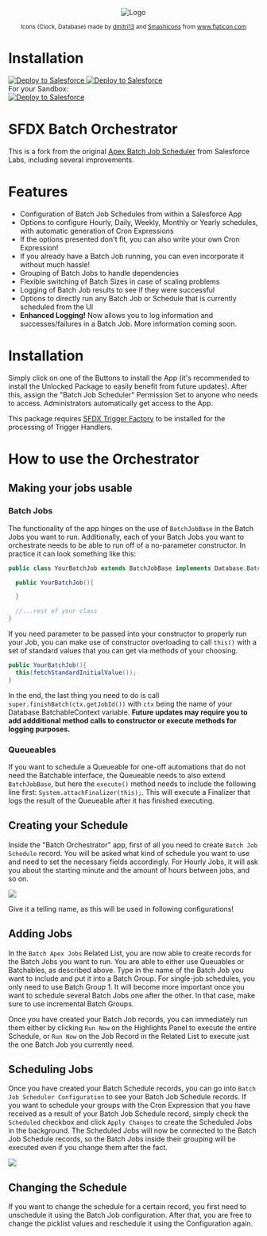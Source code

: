 <p align="center"><img alt="Logo" 
     src="https://github.com/dschibster/sfdx-batch-orchestrator/blob/master/resources/logo.png"></p>
<p align="center"><sub><span>Icons (Clock, Database) made by <a href="https://www.flaticon.com/authors/dmitri13" title="dmitri13">dmitri13</a> and <a href="https://www.flaticon.com/authors/smashicons" title="dmitri13">Smashicons</a> from <a href="https://www.flaticon.com/" title="Flaticon">www.flaticon.com</a></span></sub></p>
     
     
# Installation
<div>
<span><a href="https://login.salesforce.com/packaging/installPackage.apexp?p0=04t09000000iih4AAA">
  <img alt="Deploy to Salesforce"
       src="https://github.com/dschibster/sfdx-batch-orchestrator/blob/master/resources/deploy_unlocked.png">
</a>
<span>
<a href="https://githubsfdeploy.herokuapp.com">
  <img alt="Deploy to Salesforce"
       src="https://github.com/dschibster/sfdx-batch-orchestrator/blob/master/resources/deploy_unmanaged.png">
</a>
</span>
<div>
For your Sandbox:
  <div><span>
    <a href="https://test.salesforce.com/packaging/installPackage.apexp?p0=04t09000000iih4AAA">
  <img alt="Deploy to Salesforce"
       src="https://github.com/dschibster/sfdx-batch-orchestrator/blob/master/resources/deploy_unlocked.png">
</a></span><div>

# SFDX Batch Orchestrator

This is a fork from the original <a href="https://github.com/ianhuang/Apex-Batch-Job-Scheduler">Apex Batch Job Scheduler</a> from Salesforce Labs, including several improvements.

# Features

-   Configuration of Batch Job Schedules from within a Salesforce App
-   Options to configure Hourly, Daily, Weekly, Monthly or Yearly schedules, with automatic generation of Cron Expressions
-   If the options presented don't fit, you can also write your own Cron Expression!
-   If you already have a Batch Job running, you can even incorporate it without much hassle!
-   Grouping of Batch Jobs to handle dependencies
-   Flexible switching of Batch Sizes in case of scaling problems
-   Logging of Batch Job results to see if they were successful
-   Options to directly run any Batch Job or Schedule that is currently scheduled from the UI
-   **Enhanced Logging!** Now allows you to log information and successes/failures in a Batch Job. More information coming soon.

# Installation

Simply click on one of the Buttons to install the App (it's recommended to install the Unlocked Package to easily benefit from future updates). After this, assign the "Batch Job Scheduler" Permission Set to anyone who needs to access. Administrators automatically get access to the App.

This package requires <a href="https://github.com/dschibster/sfdx-trigger-factory">SFDX Trigger Factory</a> to be installed for the processing of Trigger Handlers.

# How to use the Orchestrator

## Making your jobs usable

### Batch Jobs

The functionality of the app hinges on the use of `BatchJobBase` in the Batch Jobs you want to run. Additionally, each of your Batch Jobs you want to orchestrate needs to be able to run off of a no-parameter constructor. In practice it can look something like this:

```java
public class YourBatchJob extends BatchJobBase implements Database.Batchable<SObject>{

  public YourBatchJob(){

  }

  //...rest of your class
}
```

If you need parameter to be passed into your constructor to properly run your Job, you can make use of constructor overloading to call `this()` with a set of standard values that you can get via methods of your choosing.

```java
public YourBatchJob(){
  this(fetchStandardInitialValue());
}
```

In the end, the last thing you need to do is call `super.finishBatch(ctx.getJobId())` with `ctx` being the name of your Database.BatchableContext variable.
**Future updates may require you to add addditional method calls to constructor or execute methods for logging purposes.**

### Queueables

If you want to schedule a Queueable for one-off automations that do not need the Batchable interface, the Queueable needs to also extend `BatchJobBase`, but here the `execute()` method needs to include the following line first: `System.attachFinalizer(this);`.
This will execute a Finalizer that logs the result of the Queueable after it has finished executing.

## Creating your Schedule

Inside the "Batch Orchestrator" app, first of all you need to create `Batch Job Schedule` record. You will be asked what kind of schedule you want to use and need to set the necessary fields accordingly. For Hourly Jobs, it will ask you about the starting minute and the amount of hours between jobs, and so on.

<img src="https://github.com/dschibster/sfdx-batch-orchestrator/blob/master/resources/schedule_selection.png">

Give it a telling name, as this will be used in following configurations!

## Adding Jobs

In the `Batch Apex Jobs` Related List, you are now able to create records for the Batch Jobs you want to run. You are able to either use Queuables or Batchables, as described above.
Type in the name of the Batch Job you want to include and put it into a Batch Group. For single-job schedules, you only need to use Batch Group 1. It will become more important once you want to schedule several Batch Jobs one after the other. In that case, make sure to use incremental Batch Groups.

Once you have created your Batch Job records, you can immediately run them either by clicking `Run Now` on the Highlights Panel to execute the entire Schedule, or `Run Now` on the Job Record in the Related List to execute just the one Batch Job you currently need.

## Scheduling Jobs

Once you have created your Batch Schedule records, you can go into `Batch Job Scheduler Configuration` to see your Batch Job Schedule records. If you want to schedule your groups with the Cron Expression that you have received as a result of your Batch Job Schedule record, simply check the `Scheduled` checkbox and click `Apply Changes` to create the Scheduled Jobs in the background. The Scheduled Jobs will now be connected to the Batch Job Schedule records, so the Batch Jobs inside their grouping will be executed even if you change them after the fact.

<img src="https://github.com/dschibster/sfdx-batch-orchestrator/blob/master/resources/scheduler_configuration.png">

## Changing the Schedule

If you want to change the schedule for a certain record, you first need to unschedule it using the Batch Job configuration. After that, you are free to change the picklist values and reschedule it using the Configuration again.
